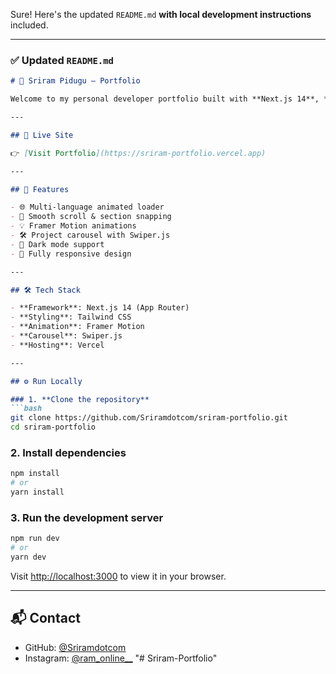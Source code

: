 Sure! Here's the updated `README.md` **with local development instructions** included.

---

### ✅ Updated `README.md`

````md
# 💼 Sriram Pidugu – Portfolio

Welcome to my personal developer portfolio built with **Next.js 14**, **Tailwind CSS**, and **Framer Motion**. This site showcases my projects, skills, tools I love, and contact details – all crafted with performance, accessibility, and responsiveness in mind.

---

## 🚀 Live Site

👉 [Visit Portfolio](https://sriram-portfolio.vercel.app)

---

## 📌 Features

- 🌐 Multi-language animated loader
- 🎯 Smooth scroll & section snapping
- 💡 Framer Motion animations
- 🛠 Project carousel with Swiper.js
- 🌙 Dark mode support
- 📱 Fully responsive design

---

## 🛠️ Tech Stack

- **Framework**: Next.js 14 (App Router)
- **Styling**: Tailwind CSS
- **Animation**: Framer Motion
- **Carousel**: Swiper.js
- **Hosting**: Vercel

---

## ⚙️ Run Locally

### 1. **Clone the repository**
```bash
git clone https://github.com/Sriramdotcom/sriram-portfolio.git
cd sriram-portfolio
````

### 2. **Install dependencies**

```bash
npm install
# or
yarn install
```

### 3. **Run the development server**

```bash
npm run dev
# or
yarn dev
```

Visit [http://localhost:3000](http://localhost:3000) to view it in your browser.

---

## 📬 Contact

* GitHub: [@Sriramdotcom](https://github.com/Sriramdotcom)
* Instagram: [@ram_online__](https://instagram.com/ram_online__)
"# Sriram-Portfolio" 
